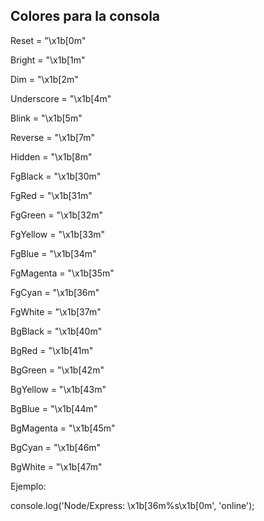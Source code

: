 ## Colores para la consola

Reset = "\x1b[0m"

Bright = "\x1b[1m"

Dim = "\x1b[2m"

Underscore = "\x1b[4m"

Blink = "\x1b[5m"

Reverse = "\x1b[7m"

Hidden = "\x1b[8m"

FgBlack = "\x1b[30m"

FgRed = "\x1b[31m"

FgGreen = "\x1b[32m"

FgYellow = "\x1b[33m"

FgBlue = "\x1b[34m"

FgMagenta = "\x1b[35m"

FgCyan = "\x1b[36m"

FgWhite = "\x1b[37m"

BgBlack = "\x1b[40m"

BgRed = "\x1b[41m"

BgGreen = "\x1b[42m"

BgYellow = "\x1b[43m"

BgBlue = "\x1b[44m"

BgMagenta = "\x1b[45m"

BgCyan = "\x1b[46m"

BgWhite = "\x1b[47m"

Ejemplo:

console.log('Node/Express: \x1b[36m%s\x1b[0m', 'online');
